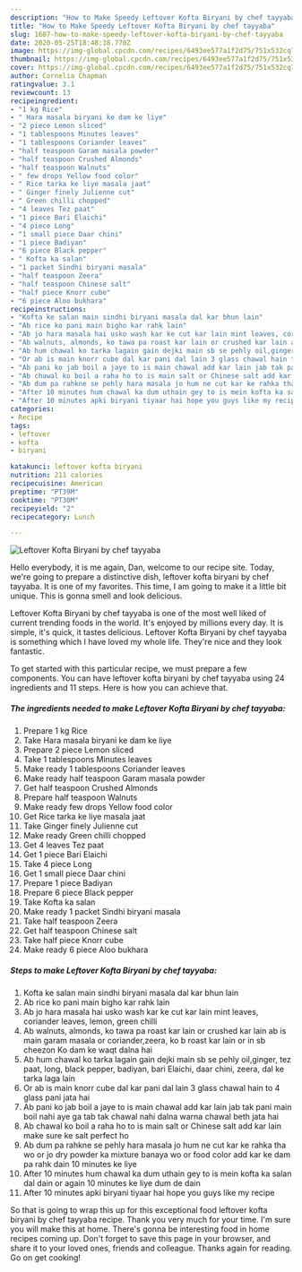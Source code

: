 ```yaml
---
description: "How to Make Speedy Leftover Kofta Biryani by chef tayyaba"
title: "How to Make Speedy Leftover Kofta Biryani by chef tayyaba"
slug: 1607-how-to-make-speedy-leftover-kofta-biryani-by-chef-tayyaba
date: 2020-05-25T18:48:18.770Z
image: https://img-global.cpcdn.com/recipes/6493ee577a1f2d75/751x532cq70/leftover-kofta-biryani-by-chef-tayyaba-recipe-main-photo.jpg
thumbnail: https://img-global.cpcdn.com/recipes/6493ee577a1f2d75/751x532cq70/leftover-kofta-biryani-by-chef-tayyaba-recipe-main-photo.jpg
cover: https://img-global.cpcdn.com/recipes/6493ee577a1f2d75/751x532cq70/leftover-kofta-biryani-by-chef-tayyaba-recipe-main-photo.jpg
author: Cornelia Chapman
ratingvalue: 3.1
reviewcount: 13
recipeingredient:
- "1 kg Rice"
- " Hara masala biryani ke dam ke liye"
- "2 piece Lemon sliced"
- "1 tablespoons Minutes leaves"
- "1 tablespoons Coriander leaves"
- "half teaspoon Garam masala powder"
- "half teaspoon Crushed Almonds"
- "half teaspoon Walnuts"
- " few drops Yellow food color"
- " Rice tarka ke liye masala jaat"
- " Ginger finely Julienne cut"
- " Green chilli chopped"
- "4 leaves Tez paat"
- "1 piece Bari Elaichi"
- "4 piece Long"
- "1 small piece Daar chini"
- "1 piece Badiyan"
- "6 piece Black pepper"
- " Kofta ka salan"
- "1 packet Sindhi biryani masala"
- "half teaspoon Zeera"
- "half teaspoon Chinese salt"
- "half piece Knorr cube"
- "6 piece Aloo bukhara"
recipeinstructions:
- "Kofta ke salan main sindhi biryani masala dal kar bhun lain"
- "Ab rice ko pani main bigho kar rahk lain"
- "Ab jo hara masala hai usko wash kar ke cut kar lain mint leaves, coriander leaves, lemon, green chilli"
- "Ab walnuts, almonds, ko tawa pa roast kar lain or crushed kar lain ab is main garam masala or coriander,zeera, ko b roast kar lain or in sb cheezon Ko dam ke waqt dalna hai"
- "Ab hum chawal ko tarka lagain gain dejki main sb se pehly oil,ginger, tez paat, long, black pepper, badiyan, bari Elaichi, daar chini, zeera, dal ke tarka laga lain"
- "Or ab is main knorr cube dal kar pani dal lain 3 glass chawal hain to 4 glass pani jata hai"
- "Ab pani ko jab boil a jaye to is main chawal add kar lain jab tak pani main boil nahi aye ga tab tak chawal nahi dalna warna chawal beth jata hai"
- "Ab chawal ko boil a raha ho to is main salt or Chinese salt add kar lain make sure ke salt perfect ho"
- "Ab dum pa rahkne se pehly hara masala jo hum ne cut kar ke rahka tha wo or jo dry powder ka mixture banaya wo or food color add kar ke dam pa rahk dain 10 minutes ke liye"
- "After 10 minutes hum chawal ka dum uthain gey to is mein kofta ka salan dal dain or again 10 minutes ke liye dum de dain"
- "After 10 minutes apki biryani tiyaar hai hope you guys like my recipe"
categories:
- Recipe
tags:
- leftover
- kofta
- biryani

katakunci: leftover kofta biryani 
nutrition: 211 calories
recipecuisine: American
preptime: "PT39M"
cooktime: "PT30M"
recipeyield: "2"
recipecategory: Lunch

---
```



![Leftover Kofta Biryani by chef tayyaba](https://img-global.cpcdn.com/recipes/6493ee577a1f2d75/751x532cq70/leftover-kofta-biryani-by-chef-tayyaba-recipe-main-photo.jpg)

Hello everybody, it is me again, Dan, welcome to our recipe site. Today, we're going to prepare a distinctive dish, leftover kofta biryani by chef tayyaba. It is one of my favorites. This time, I am going to make it a little bit unique. This is gonna smell and look delicious.

Leftover Kofta Biryani by chef tayyaba is one of the most well liked of current trending foods in the world. It's enjoyed by millions every day. It is simple, it's quick, it tastes delicious. Leftover Kofta Biryani by chef tayyaba is something which I have loved my whole life. They're nice and they look fantastic.




To get started with this particular recipe, we must prepare a few components. You can have leftover kofta biryani by chef tayyaba using 24 ingredients and 11 steps. Here is how you can achieve that.

<!--inarticleads1-->

##### The ingredients needed to make Leftover Kofta Biryani by chef tayyaba:

1. Prepare 1 kg Rice
1. Take  Hara masala biryani ke dam ke liye
1. Prepare 2 piece Lemon sliced
1. Take 1 tablespoons Minutes leaves
1. Make ready 1 tablespoons Coriander leaves
1. Make ready half teaspoon Garam masala powder
1. Get half teaspoon Crushed Almonds
1. Prepare half teaspoon Walnuts
1. Make ready  few drops Yellow food color
1. Get  Rice tarka ke liye masala jaat
1. Take  Ginger finely Julienne cut
1. Make ready  Green chilli chopped
1. Get 4 leaves Tez paat
1. Get 1 piece Bari Elaichi
1. Take 4 piece Long
1. Get 1 small piece Daar chini
1. Prepare 1 piece Badiyan
1. Prepare 6 piece Black pepper
1. Take  Kofta ka salan
1. Make ready 1 packet Sindhi biryani masala
1. Take half teaspoon Zeera
1. Get half teaspoon Chinese salt
1. Take half piece Knorr cube
1. Make ready 6 piece Aloo bukhara




<!--inarticleads2-->

##### Steps to make Leftover Kofta Biryani by chef tayyaba:

1. Kofta ke salan main sindhi biryani masala dal kar bhun lain
1. Ab rice ko pani main bigho kar rahk lain
1. Ab jo hara masala hai usko wash kar ke cut kar lain mint leaves, coriander leaves, lemon, green chilli
1. Ab walnuts, almonds, ko tawa pa roast kar lain or crushed kar lain ab is main garam masala or coriander,zeera, ko b roast kar lain or in sb cheezon Ko dam ke waqt dalna hai
1. Ab hum chawal ko tarka lagain gain dejki main sb se pehly oil,ginger, tez paat, long, black pepper, badiyan, bari Elaichi, daar chini, zeera, dal ke tarka laga lain
1. Or ab is main knorr cube dal kar pani dal lain 3 glass chawal hain to 4 glass pani jata hai
1. Ab pani ko jab boil a jaye to is main chawal add kar lain jab tak pani main boil nahi aye ga tab tak chawal nahi dalna warna chawal beth jata hai
1. Ab chawal ko boil a raha ho to is main salt or Chinese salt add kar lain make sure ke salt perfect ho
1. Ab dum pa rahkne se pehly hara masala jo hum ne cut kar ke rahka tha wo or jo dry powder ka mixture banaya wo or food color add kar ke dam pa rahk dain 10 minutes ke liye
1. After 10 minutes hum chawal ka dum uthain gey to is mein kofta ka salan dal dain or again 10 minutes ke liye dum de dain
1. After 10 minutes apki biryani tiyaar hai hope you guys like my recipe




So that is going to wrap this up for this exceptional food leftover kofta biryani by chef tayyaba recipe. Thank you very much for your time. I'm sure you will make this at home. There's gonna be interesting food in home recipes coming up. Don't forget to save this page in your browser, and share it to your loved ones, friends and colleague. Thanks again for reading. Go on get cooking!
